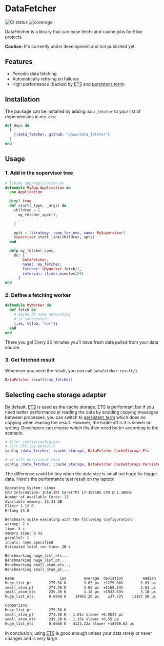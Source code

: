 # DataFetcher 

![CI status](https://github.com/qhwa/data_fetcher/workflows/CI/badge.svg)
![coverage](https://coveralls.io/repos/github/qhwa/data_fetcher/badge.svg?branch=master)

DataFetcher is a library that can ease fetch-and-cache jobs for Elixir projects.

**Caution:** It's currently under development and not published yet.

## Features

* Periodic data fetching
* Automatically retrying on failures
* High performance (backed by [ETS][] and [persistent_term][])

## Installation

The package can be installed
by adding `data_fetcher` to your list of dependencies in `mix.exs`:

```elixir
def deps do
  [
    {:data_fetcher, github: "qhwa/data_fetcher"}
  ]
end
```

## Usage

### 1. Add in the supervisor tree

```elixir
# lib/my_app/application.ex
defmodule MyApp.Application do
  use Application

  @impl true
  def start(_type, _args) do
    children = [
      my_fetcher_spec(),
      ...
    ]

    opts = [strategy: :one_for_one, name: MySupervisor]
    Supervisor.start_link(children, opts)
  end

  defp my_fetcher_spec,
    do: {
        DataFetcher,
        name: :my_fetcher,
        fetcher: &MyWorker.fetch/1,
        interval: :timer.minutes(20)
      }
end
```

### 2. Define a fetching worker

```elixir
defmodule MyWorker do
  def fetch do
    # maybe do some networking
    # if successful:
    {:ok, %{foo: "bar"}}
  end
end
```

There you go! Every 20 minutes you'll have fresh data pulled from your data source.

### 3. Get fetched result

Whenever you need the result, you can call `DataFetcher.result/1`.

```elixir
DataFetcher.result(:my_fetcher)
```

## Selecting cache storage adapter

By default, [ETS][] is used as the cache storage. ETS is performant but if you need better performance at reading the data by avoiding copying messages between processes, you can switch to [persistent_term][] which does no copying when reading the result. However, the trade-off is it is slower on writing. Developers can choose which fits their need better according to the scenario.

```elixir
# file: config/config.exs
# with ETS (by default)
config :data_fetcher, :cache_storage, DataFetcher.CacheStorage.Ets

# or with persistent_term
config :data_fetcher, :cache_storage, DataFetcher.CacheStorage.PersistentTerm
```

The difference could be tiny when the data size is small but huge for bigger data. Here's the performance test result on my laptop:

```sh
Operating System: Linux
CPU Information: Intel(R) Core(TM) i7-10710U CPU @ 1.10GHz
Number of Available Cores: 12
Available memory: 15.31 GB
Elixir 1.12.0
Erlang 24.0

Benchmark suite executing with the following configuration:
warmup: 2 s
time: 5 s
memory time: 0 ns
parallel: 1
inputs: none specified
Estimated total run time: 28 s

Benchmarking huge_list_ets...
Benchmarking huge_list_pt...
Benchmarking small_atom_ets...
Benchmarking small_atom_pt...

Name                     ips        average  deviation         median         99th %
huge_list_pt        275.56 K        3.63 μs  ±1279.66%        2.63 μs        5.50 μs
small_atom_pt       271.58 K        3.68 μs  ±1168.24%        2.63 μs        6.18 μs
small_atom_ets      239.30 K        4.18 μs  ±1033.83%        3.10 μs        5.90 μs
huge_list_ets       0.0668 K    14963.26 μs    ±37.72%    11187.58 μs    28818.89 μs

Comparison: 
huge_list_pt        275.56 K
small_atom_pt       271.58 K - 1.01x slower +0.0532 μs
small_atom_ets      239.30 K - 1.15x slower +0.55 μs
huge_list_ets       0.0668 K - 4123.22x slower +14959.63 μs
```

In conclusion, using [ETS][] is good enough unless your data rarely or never changes and is very large.

[ETS]: https://erlang.org/doc/man/ets.html
[persistent_term]: https://erlang.org/doc/man/persistent_term.html
